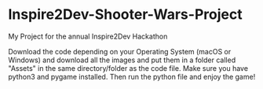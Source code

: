 # Inspire2Dev-Shooter-Wars-Project
My Project for the annual Inspire2Dev Hackathon


Download the code depending on your Operating System (macOS or Windows) and download all the images and put them in a folder called "Assets" in the same directory/folder as the code file. Make sure you have python3 and pygame installed. Then run the python file and enjoy the game!
